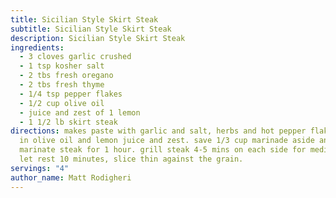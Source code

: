 ```yaml
---
title: Sicilian Style Skirt Steak
subtitle: Sicilian Style Skirt Steak
description: Sicilian Style Skirt Steak
ingredients:
  - 3 cloves garlic crushed
  - 1 tsp kosher salt
  - 2 tbs fresh oregano
  - 2 tbs fresh thyme
  - 1/4 tsp pepper flakes
  - 1/2 cup olive oil
  - juice and zest of 1 lemon
  - 1 1/2 lb skirt steak
directions: makes paste with garlic and salt, herbs and hot pepper flakes. whisk
  in olive oil and lemon juice and zest. save 1/3 cup marinade aside and
  marinate steak for 1 hour. grill steak 4-5 mins on each side for medium rare,
  let rest 10 minutes, slice thin against the grain.
servings: "4"
author_name: Matt Rodigheri
---
```

